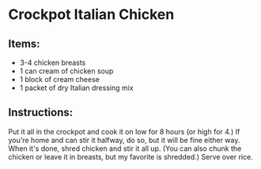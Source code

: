 # Crockpot Italian Chicken

## Items: 

- 3-4 chicken breasts
- 1 can cream of chicken soup
- 1 block of cream cheese 
- 1 packet of dry Italian dressing mix

## Instructions: 

Put it all in the crockpot and cook it on low for 8 hours (or high for 4.) If you're home and can stir it halfway, do so, but it will be fine either way. 
When it's done, shred chicken and stir it all up. (You can also chunk the chicken or leave it in breasts, but my favorite is shredded.)  Serve over rice.
